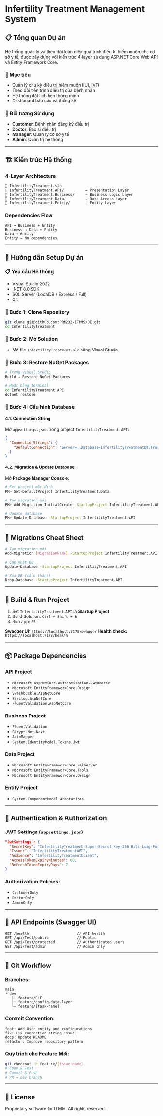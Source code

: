 # Infertility Treatment Management System

## 📋 Tổng quan Dự án

Hệ thống quản lý và theo dõi toàn diện quá trình điều trị hiếm muộn cho cơ sở y tế, được xây dựng với kiến trúc 4-layer sử dụng ASP.NET Core Web API và Entity Framework Core.

### 🌟 Mục tiêu

* Quản lý chu kỳ điều trị hiếm muộn (IUI, IVF)
* Theo dõi tiến trình điều trị của bệnh nhân
* Hệ thống đặt lịch hẹn thông minh
* Dashboard báo cáo và thống kê

### 👥 Đối tượng Sử dụng

* **Customer**: Bệnh nhân đăng ký điều trị
* **Doctor**: Bác sĩ điều trị
* **Manager**: Quản lý cơ sở y tế
* **Admin**: Quản trị hệ thống

---

## 🏗️ Kiến trúc Hệ thống

### **4-Layer Architecture**

```
📁 InfertilityTreatment.sln
🔗 InfertilityTreatment.API/          → Presentation Layer
🔗 InfertilityTreatment.Business/     → Business Logic Layer  
🔗 InfertilityTreatment.Data/         → Data Access Layer
🔗 InfertilityTreatment.Entity/       → Entity Layer
```

### **Dependencies Flow**

```
API → Business + Entity
Business → Data + Entity  
Data → Entity
Entity → No dependencies
```

---

## 🚀 Hướng dẫn Setup Dự án

### **📋 Yêu cầu Hệ thống**

* Visual Studio 2022
* .NET 8.0 SDK
* SQL Server (LocalDB / Express / Full)
* Git

### **🔧 Bước 1: Clone Repository**

```bash
git clone git@github.com:PRN232-ITMMS/BE.git
cd InfertilityTreatment
```

### **🔧 Bước 2: Mở Solution**

* Mở file `InfertilityTreatment.sln` bằng Visual Studio

### **🔧 Bước 3: Restore NuGet Packages**

```bash
# Trong Visual Studio
Build → Restore NuGet Packages

# Hoặc bằng terminal
cd InfertilityTreatment.API
dotnet restore
```

### **🔧 Bước 4: Cấu hình Database**

#### **4.1. Connection String**

Mở `appsettings.json` trong project `InfertilityTreatment.API`:

```json
{
  "ConnectionStrings": {
    "DefaultConnection": "Server=.;Database=InfertilityTreatmentDB;Trusted_Connection=true;TrustServerCertificate=true;"
  }
}
```

#### **4.2. Migration & Update Database**

Mở **Package Manager Console**:

```bash
# Set project mặc định
PM> Set-DefaultProject InfertilityTreatment.Data

# Tạo migration mới
PM> Add-Migration InitialCreate -StartupProject InfertilityTreatment.API

# Update database
PM> Update-Database -StartupProject InfertilityTreatment.API
```

---

## 🚨 Migrations Cheat Sheet

```bash
# Tạo migration mới
Add-Migration [MigrationName] -StartupProject InfertilityTreatment.API

# Cập nhật DB
Update-Database -StartupProject InfertilityTreatment.API

# Xóa DB (cẩn thận!)
Drop-Database -StartupProject InfertilityTreatment.API
```

---

## 🚀 Build & Run Project

1. Set `InfertilityTreatment.API` là **Startup Project**
2. Build Solution: `Ctrl + Shift + B`
3. Run app: `F5`

**Swagger UI:** `https://localhost:7178/swagger`
**Health Check:** `https://localhost:7178/health`

---

## 📦 Package Dependencies

### API Project

* `Microsoft.AspNetCore.Authentication.JwtBearer`
* `Microsoft.EntityFrameworkCore.Design`
* `Swashbuckle.AspNetCore`
* `Serilog.AspNetCore`
* `FluentValidation.AspNetCore`

### Business Project

* `FluentValidation`
* `BCrypt.Net-Next`
* `AutoMapper`
* `System.IdentityModel.Tokens.Jwt`

### Data Project

* `Microsoft.EntityFrameworkCore.SqlServer`
* `Microsoft.EntityFrameworkCore.Tools`
* `Microsoft.EntityFrameworkCore.Design`

### Entity Project

* `System.ComponentModel.Annotations`

---

## 🔐 Authentication & Authorization

### JWT Settings (`appsettings.json`)

```json
"JwtSettings": {
  "SecretKey": "InfertilityTreatment-Super-Secret-Key-256-Bits-Long-For-JWT-Security-2024",
  "Issuer": "InfertilityTreatmentAPI",
  "Audience": "InfertilityTreatmentClient",
  "AccessTokenExpiryMinutes": 60,
  "RefreshTokenExpiryDays": 7
}
```

### Authorization Policies:

* `CustomerOnly`
* `DoctorOnly`
* `AdminOnly`

---

## 📅 API Endpoints (Swagger UI)

```http
GET /health                      // API health
GET /api/Test/public             // Public
GET /api/Test/protected          // Authenticated users
GET /api/Test/admin              // Admin only
```

---

## 📆 Git Workflow

### Branches:

```
main
└ dev
   ├─ feature/ELF
   ├─ feature/config-data-layer
   └─ feature/[task-name]
```

### Commit Convention:

```
feat: Add User entity and configurations
fix: Fix connection string issue
docs: Update README
refactor: Improve repository pattern
```

### Quy trình cho Feature Mới:

```bash
git checkout -b feature/[issue-name]
# Code & Test
# Commit & Push
# PR → dev branch
```

---

## 📄 License

Proprietary software for ITMM. All rights reserved.
